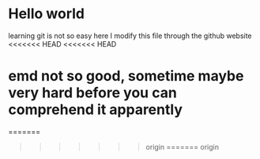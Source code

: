 # Hello world
learning git is not so easy
here I modify  this file through the github website
<<<<<<< HEAD
<<<<<<< HEAD
# emd not so good, sometime maybe very hard before you can comprehend it apparently

=======
>>>>>>> origin
=======
>>>>>>> origin
